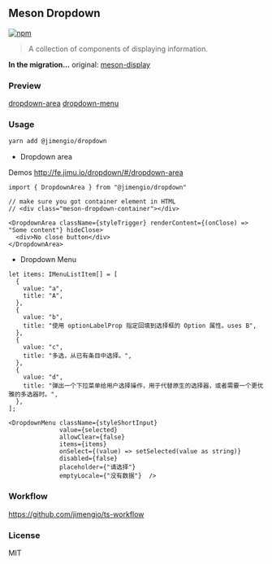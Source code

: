## Meson Dropdown

[![npm](https://img.shields.io/npm/v/@jimengio/dropdown)](https://www.npmjs.com/package/@jimengio/dropdown)

> A collection of components of displaying information.

**In the migration...** original: [meson-display](https://github.com/jimengio/meson-display)

### Preview

[dropdown-area](http://fe.jimu.io/dropdown/#/dropdown-area)
[dropdown-menu](http://fe.jimu.io/dropdown/#/dropdown-menu)

### Usage

```bash
yarn add @jimengio/dropdown
```

* Dropdown area

Demos http://fe.jimu.io/dropdown/#/dropdown-area

```tsx
import { DropdownArea } from "@jimengio/dropdown"

// make sure you got container element in HTML
// <div class="meson-dropdown-container"></div>

<DropdownArea className={styleTrigger} renderContent={(onClose) => "Some content"} hideClose>
  <div>No close button</div>
</DropdownArea>
```

* Dropdown Menu

```tsx
let items: IMenuListItem[] = [
  {
    value: "a",
    title: "A",
  },
  {
    value: "b",
    title: "使用 optionLabelProp 指定回填到选择框的 Option 属性。uses B",
  },
  {
    value: "c",
    title: "多选，从已有条目中选择。",
  },
  {
    value: "d",
    title: "弹出一个下拉菜单给用户选择操作，用于代替原生的选择器，或者需要一个更优雅的多选器时。",
  },
];

<DropdownMenu className={styleShortInput}
              value={selected}
              allowClear={false}
              items={items}
              onSelect={(value) => setSelected(value as string)}
              disabled={false}
              placeholder={"请选择"}
              emptyLocale={"没有数据"}  />
```

### Workflow

https://github.com/jimengio/ts-workflow

### License

MIT
